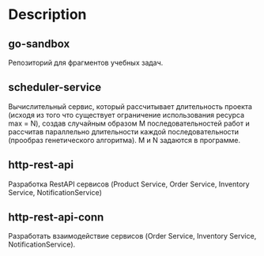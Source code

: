 # Description

## go-sandbox

Репозиторий для фрагментов учебных задач.


## scheduler-service

Вычислительный сервис, который рассчитывает длительность проекта (исходя из того что существует ограничение использования ресурса max = N), создав случайным образом M последовательностей работ и рассчитав параллельно  длительности каждой последовательности (прообраз генетического алгоритма). M и N задаются в программе.


## http-rest-api

Разработка RestAPI сервисов (Product Service, Order Service, Inventory Service, NotificationService)


## http-rest-api-conn

Разработать взаимодействие сервисов (Order Service, Inventory Service, NotificationService).
